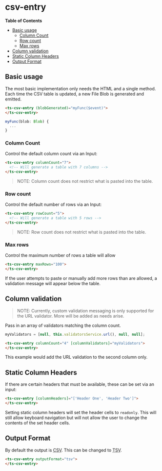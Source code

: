 <h1>csv-entry</h1>


<!-- START doctoc generated TOC please keep comment here to allow auto update -->
<!-- DON'T EDIT THIS SECTION, INSTEAD RE-RUN doctoc TO UPDATE -->
**Table of Contents**

- [Basic usage](#basic-usage)
  - [Column Count](#column-count)
  - [Row count](#row-count)
  - [Max rows](#max-rows)
- [Column validation](#column-validation)
- [Static Column Headers](#static-column-headers)
- [Output Format](#output-format)

<!-- END doctoc generated TOC please keep comment here to allow auto update -->


## Basic usage

The most basic implementation only needs the HTML and a single method. Each time the CSV table is updated, a new File Blob is generated and
emitted.

```html
<ts-csv-entry (blobGenerated)="myFunc($event)">
</ts-csv-entry>
```

```typescript
myFunc(blob: Blob) {
  ...
}
```


### Column Count

Control the default column count via an Input:

```html
<ts-csv-entry columnCount="7">
  <!-- Will generate a table with 7 columns -->
</ts-csv-entry>
```

> NOTE: Column count does not restrict what is pasted into the table.


### Row count

Control the default number of rows via an Input:

```html
<ts-csv-entry rowCount="5">
  <!-- Will generate a table with 5 rows -->
</ts-csv-entry>
```

> NOTE: Row count does not restrict what is pasted into the table.


### Max rows

Control the maximum number of rows a table will allow

```html
<ts-csv-entry maxRows="100">
</ts-csv-entry>
```

If the user attempts to paste or manually add more rows than are allowed, a validation message will appear below the table.


## Column validation

> NOTE: Currently, custom validation messaging is only supported for the URL validator. More will be added as needs arise.

Pass in an array of validators matching the column count.

```typescript
myValidators = [null, this.validatorsService.url(), null, null];
```

```html
<ts-csv-entry columnCount="4" [columnValidators]="myValidators">
</ts-csv-entry>
```

This example would add the URL validation to the second column only.


## Static Column Headers

If there are certain headers that must be available, these can be set via an input:

```html
<ts-csv-entry [columnHeaders]="['Header One', 'Header Two']">
</ts-csv-entry>
```

Setting static column headers will set the header cells to `readonly`. This will still allow keyboard navigation but will not allow the user
to change the contents of the set header cells.


## Output Format

By default the output is <abbr title="Comma Seperated Values">CSV</abbr>. This can be changed to <abbr title="Tab Seperated
Values">TSV</abbr>.


```html
<ts-csv-entry outputFormat="tsv">
</ts-csv-entry>
```

